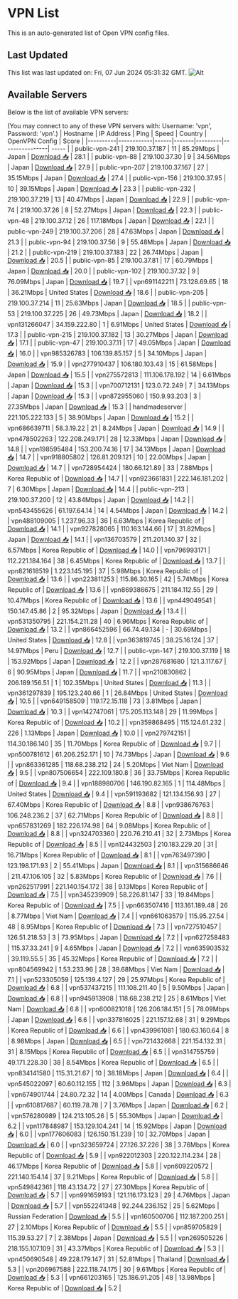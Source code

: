 # VPN List

This is an auto-generated list of Open VPN config files.

## Last Updated

This list was last updated on: Fri, 07 Jun 2024 05:31:32 GMT.
![Alt](https://repobeats.axiom.co/api/embed/186b98318ef1479477931607c1ad7d823f12451f.svg "Repobeats analytics image")

## Available Servers

Below is the list of available VPN servers:

(You may connect to any of these VPN servers with: Username: 'vpn', Password: 'vpn'.)
| Hostname | IP Address | Ping | Speed | Country | OpenVPN Config | Score |
|----------|------------|------|-------|---------|----------------| ----- |
| public-vpn-241 | 219.100.37.187 | 11 | 85.29Mbps | Japan | [Download 📥](./configs/server_0_JP.ovpn) | 28.1 |
| public-vpn-88 | 219.100.37.30 | 9 | 34.56Mbps | Japan | [Download 📥](./configs/server_1_JP.ovpn) | 27.9 |
| public-vpn-207 | 219.100.37.167 | 27 | 35.15Mbps | Japan | [Download 📥](./configs/server_2_JP.ovpn) | 27.4 |
| public-vpn-156 | 219.100.37.95 | 10 | 39.15Mbps | Japan | [Download 📥](./configs/server_3_JP.ovpn) | 23.3 |
| public-vpn-232 | 219.100.37.219 | 13 | 40.47Mbps | Japan | [Download 📥](./configs/server_4_JP.ovpn) | 22.9 |
| public-vpn-74 | 219.100.37.26 | 8 | 52.27Mbps | Japan | [Download 📥](./configs/server_5_JP.ovpn) | 22.3 |
| public-vpn-48 | 219.100.37.12 | 26 | 117.18Mbps | Japan | [Download 📥](./configs/server_6_JP.ovpn) | 22.1 |
| public-vpn-249 | 219.100.37.206 | 28 | 47.63Mbps | Japan | [Download 📥](./configs/server_7_JP.ovpn) | 21.3 |
| public-vpn-94 | 219.100.37.56 | 9 | 55.48Mbps | Japan | [Download 📥](./configs/server_8_JP.ovpn) | 21.2 |
| public-vpn-219 | 219.100.37.183 | 22 | 26.74Mbps | Japan | [Download 📥](./configs/server_9_JP.ovpn) | 20.5 |
| public-vpn-85 | 219.100.37.81 | 17 | 60.79Mbps | Japan | [Download 📥](./configs/server_10_JP.ovpn) | 20.0 |
| public-vpn-102 | 219.100.37.32 | 9 | 76.09Mbps | Japan | [Download 📥](./configs/server_11_JP.ovpn) | 19.7 |
| vpn691142211 | 73.128.69.65 | 18 | 36.21Mbps | United States | [Download 📥](./configs/server_12_US.ovpn) | 18.6 |
| public-vpn-205 | 219.100.37.214 | 11 | 25.63Mbps | Japan | [Download 📥](./configs/server_13_JP.ovpn) | 18.5 |
| public-vpn-53 | 219.100.37.225 | 26 | 49.73Mbps | Japan | [Download 📥](./configs/server_14_JP.ovpn) | 18.2 |
| vpn131266047 | 34.159.222.80 | 1 | 6.91Mbps | United States | [Download 📥](./configs/server_15_US.ovpn) | 17.3 |
| public-vpn-215 | 219.100.37.182 | 13 | 30.27Mbps | Japan | [Download 📥](./configs/server_16_JP.ovpn) | 17.1 |
| public-vpn-47 | 219.100.37.11 | 17 | 49.05Mbps | Japan | [Download 📥](./configs/server_17_JP.ovpn) | 16.0 |
| vpn985326783 | 106.139.85.157 | 5 | 34.10Mbps | Japan | [Download 📥](./configs/server_18_JP.ovpn) | 15.9 |
| vpn277910437 | 106.180.103.43 | 15 | 61.58Mbps | Japan | [Download 📥](./configs/server_19_JP.ovpn) | 15.5 |
| vpn275572813 | 111.106.178.192 | 14 | 6.61Mbps | Japan | [Download 📥](./configs/server_20_JP.ovpn) | 15.3 |
| vpn700712131 | 123.0.72.249 | 7 | 34.13Mbps | Japan | [Download 📥](./configs/server_21_JP.ovpn) | 15.3 |
| vpn872955060 | 150.9.93.203 | 3 | 27.35Mbps | Japan | [Download 📥](./configs/server_22_JP.ovpn) | 15.3 |
| handmadeserver | 221.105.222.133 | 5 | 38.90Mbps | Japan | [Download 📥](./configs/server_23_JP.ovpn) | 15.2 |
| vpn686639711 | 58.3.19.22 | 21 | 8.24Mbps | Japan | [Download 📥](./configs/server_24_JP.ovpn) | 14.9 |
| vpn478502263 | 122.208.249.171 | 28 | 12.33Mbps | Japan | [Download 📥](./configs/server_25_JP.ovpn) | 14.8 |
| vpn198595484 | 153.200.74.16 | 17 | 34.13Mbps | Japan | [Download 📥](./configs/server_26_JP.ovpn) | 14.7 |
| vpn918805802 | 126.81.209.121 | 10 | 22.00Mbps | Japan | [Download 📥](./configs/server_27_JP.ovpn) | 14.7 |
| vpn728954424 | 180.66.121.89 | 33 | 7.88Mbps | Korea Republic of | [Download 📥](./configs/server_28_KR.ovpn) | 14.7 |
| vpn923661831 | 222.146.181.202 | 7 | 6.30Mbps | Japan | [Download 📥](./configs/server_29_JP.ovpn) | 14.4 |
| public-vpn-213 | 219.100.37.200 | 12 | 43.84Mbps | Japan | [Download 📥](./configs/server_30_JP.ovpn) | 14.2 |
| vpn543455626 | 61.197.64.14 | 14 | 4.54Mbps | Japan | [Download 📥](./configs/server_31_JP.ovpn) | 14.2 |
| vpn488109005 | 1.237.96.33 | 36 | 6.63Mbps | Korea Republic of | [Download 📥](./configs/server_32_KR.ovpn) | 14.1 |
| vpn927828065 | 110.163.144.66 | 17 | 31.82Mbps | Japan | [Download 📥](./configs/server_33_JP.ovpn) | 14.1 |
| vpn136703579 | 211.201.140.37 | 32 | 6.57Mbps | Korea Republic of | [Download 📥](./configs/server_34_KR.ovpn) | 14.0 |
| vpn796993171 | 112.221.184.164 | 38 | 6.45Mbps | Korea Republic of | [Download 📥](./configs/server_35_KR.ovpn) | 13.7 |
| vpn821618519 | 1.223.145.195 | 37 | 5.98Mbps | Korea Republic of | [Download 📥](./configs/server_36_KR.ovpn) | 13.6 |
| vpn223811253 | 115.86.30.165 | 42 | 5.74Mbps | Korea Republic of | [Download 📥](./configs/server_37_KR.ovpn) | 13.6 |
| vpn869386675 | 211.184.112.55 | 29 | 10.47Mbps | Korea Republic of | [Download 📥](./configs/server_38_KR.ovpn) | 13.6 |
| vpn449049541 | 150.147.45.86 | 2 | 95.32Mbps | Japan | [Download 📥](./configs/server_39_JP.ovpn) | 13.4 |
| vpn531350795 | 221.154.211.28 | 40 | 6.96Mbps | Korea Republic of | [Download 📥](./configs/server_40_KR.ovpn) | 13.2 |
| vpn866452596 | 66.74.49.134 | - | 30.69Mbps | United States | [Download 📥](./configs/server_41_US.ovpn) | 12.8 |
| vpn363819745 | 38.25.16.124 | 37 | 14.97Mbps | Peru | [Download 📥](./configs/server_42_PE.ovpn) | 12.7 |
| public-vpn-147 | 219.100.37.119 | 18 | 153.92Mbps | Japan | [Download 📥](./configs/server_43_JP.ovpn) | 12.2 |
| vpn287681680 | 121.3.117.67 | 6 | 90.95Mbps | Japan | [Download 📥](./configs/server_44_JP.ovpn) | 11.7 |
| vpn210830862 | 206.189.156.51 | 1 | 102.35Mbps | United States | [Download 📥](./configs/server_45_US.ovpn) | 11.3 |
| vpn361297839 | 195.123.240.66 | 1 | 26.84Mbps | United States | [Download 📥](./configs/server_46_US.ovpn) | 10.5 |
| vpn649158509 | 119.172.15.118 | 73 | 3.81Mbps | Japan | [Download 📥](./configs/server_47_JP.ovpn) | 10.3 |
| vpn142747061 | 175.205.113.148 | 29 | 11.99Mbps | Korea Republic of | [Download 📥](./configs/server_48_KR.ovpn) | 10.2 |
| vpn359868495 | 115.124.61.232 | 226 | 1.13Mbps | Japan | [Download 📥](./configs/server_49_JP.ovpn) | 10.0 |
| vpn279742151 | 114.30.186.140 | 35 | 11.70Mbps | Korea Republic of | [Download 📥](./configs/server_50_KR.ovpn) | 9.7 |
| vpn500781612 | 61.206.252.171 | 10 | 74.73Mbps | Japan | [Download 📥](./configs/server_51_JP.ovpn) | 9.6 |
| vpn863361285 | 118.68.238.212 | 24 | 5.20Mbps | Viet Nam | [Download 📥](./configs/server_52_VN.ovpn) | 9.5 |
| vpn807506654 | 222.109.180.8 | 36 | 33.75Mbps | Korea Republic of | [Download 📥](./configs/server_53_KR.ovpn) | 9.4 |
| vpn188980706 | 146.190.82.165 | 1 | 114.48Mbps | United States | [Download 📥](./configs/server_54_US.ovpn) | 9.4 |
| vpn591193682 | 121.134.156.93 | 27 | 67.40Mbps | Korea Republic of | [Download 📥](./configs/server_55_KR.ovpn) | 8.8 |
| vpn938676763 | 106.248.236.2 | 37 | 62.71Mbps | Korea Republic of | [Download 📥](./configs/server_56_KR.ovpn) | 8.8 |
| vpn657831269 | 182.226.174.98 | 64 | 9.08Mbps | Korea Republic of | [Download 📥](./configs/server_57_KR.ovpn) | 8.8 |
| vpn324703360 | 220.76.210.41 | 32 | 2.73Mbps | Korea Republic of | [Download 📥](./configs/server_58_KR.ovpn) | 8.5 |
| vpn124432503 | 210.183.229.20 | 31 | 16.71Mbps | Korea Republic of | [Download 📥](./configs/server_59_KR.ovpn) | 8.1 |
| vpn763497390 | 123.198.171.93 | 2 | 55.41Mbps | Japan | [Download 📥](./configs/server_60_JP.ovpn) | 8.1 |
| vpn315686646 | 211.47.106.105 | 32 | 5.83Mbps | Korea Republic of | [Download 📥](./configs/server_61_KR.ovpn) | 7.6 |
| vpn262517991 | 221.140.154.172 | 38 | 9.13Mbps | Korea Republic of | [Download 📥](./configs/server_62_KR.ovpn) | 7.5 |
| vpn345239909 | 58.226.81.147 | 33 | 19.84Mbps | Korea Republic of | [Download 📥](./configs/server_63_KR.ovpn) | 7.5 |
| vpn663507416 | 113.161.189.48 | 26 | 8.77Mbps | Viet Nam | [Download 📥](./configs/server_64_VN.ovpn) | 7.4 |
| vpn661063579 | 115.95.27.54 | 48 | 8.95Mbps | Korea Republic of | [Download 📥](./configs/server_65_KR.ovpn) | 7.3 |
| vpn727510457 | 126.51.218.53 | 3 | 73.95Mbps | Japan | [Download 📥](./configs/server_66_JP.ovpn) | 7.2 |
| vpn627258483 | 115.37.33.241 | 9 | 4.65Mbps | Japan | [Download 📥](./configs/server_67_JP.ovpn) | 7.2 |
| vpn635903532 | 39.119.55.5 | 35 | 45.32Mbps | Korea Republic of | [Download 📥](./configs/server_68_KR.ovpn) | 7.2 |
| vpn804569942 | 1.53.233.96 | 28 | 39.68Mbps | Viet Nam | [Download 📥](./configs/server_69_VN.ovpn) | 7.1 |
| vpn523305059 | 125.139.4.127 | 29 | 25.97Mbps | Korea Republic of | [Download 📥](./configs/server_70_KR.ovpn) | 6.8 |
| vpn537437215 | 111.108.211.40 | 5 | 9.50Mbps | Japan | [Download 📥](./configs/server_71_JP.ovpn) | 6.8 |
| vpn945913908 | 118.68.238.212 | 25 | 8.61Mbps | Viet Nam | [Download 📥](./configs/server_72_VN.ovpn) | 6.8 |
| vpn600821018 | 126.206.184.151 | 5 | 78.09Mbps | Japan | [Download 📥](./configs/server_73_JP.ovpn) | 6.6 |
| vpn337816025 | 221.157.12.68 | 31 | 9.29Mbps | Korea Republic of | [Download 📥](./configs/server_74_KR.ovpn) | 6.6 |
| vpn439961081 | 180.63.160.64 | 8 | 8.98Mbps | Japan | [Download 📥](./configs/server_75_JP.ovpn) | 6.5 |
| vpn721432668 | 221.154.132.31 | 31 | 8.15Mbps | Korea Republic of | [Download 📥](./configs/server_76_KR.ovpn) | 6.5 |
| vpn314755759 | 49.171.228.30 | 38 | 8.54Mbps | Korea Republic of | [Download 📥](./configs/server_77_KR.ovpn) | 6.5 |
| vpn834141580 | 115.31.21.67 | 10 | 38.18Mbps | Japan | [Download 📥](./configs/server_78_JP.ovpn) | 6.4 |
| vpn545022097 | 60.60.112.155 | 112 | 3.96Mbps | Japan | [Download 📥](./configs/server_79_JP.ovpn) | 6.3 |
| vpn674901744 | 24.80.72.32 | 14 | 4.00Mbps | Canada | [Download 📥](./configs/server_80_CA.ovpn) | 6.3 |
| vpn610817687 | 60.119.78.78 | 7 | 3.76Mbps | Japan | [Download 📥](./configs/server_81_JP.ovpn) | 6.2 |
| vpn576280989 | 124.213.105.26 | 5 | 55.30Mbps | Japan | [Download 📥](./configs/server_82_JP.ovpn) | 6.2 |
| vpn117848987 | 153.129.104.241 | 14 | 15.92Mbps | Japan | [Download 📥](./configs/server_83_JP.ovpn) | 6.0 |
| vpn177606083 | 126.150.151.239 | 10 | 32.70Mbps | Japan | [Download 📥](./configs/server_84_JP.ovpn) | 6.0 |
| vpn323659724 | 27.126.37.226 | 38 | 3.76Mbps | Korea Republic of | [Download 📥](./configs/server_85_KR.ovpn) | 5.9 |
| vpn922012303 | 220.122.114.234 | 28 | 46.17Mbps | Korea Republic of | [Download 📥](./configs/server_86_KR.ovpn) | 5.8 |
| vpn609220572 | 221.140.154.14 | 37 | 9.21Mbps | Korea Republic of | [Download 📥](./configs/server_87_KR.ovpn) | 5.8 |
| vpn549842361 | 118.43.134.72 | 27 | 27.30Mbps | Korea Republic of | [Download 📥](./configs/server_88_KR.ovpn) | 5.7 |
| vpn991659193 | 121.116.173.123 | 29 | 4.76Mbps | Japan | [Download 📥](./configs/server_89_JP.ovpn) | 5.7 |
| vpn552241348 | 92.244.236.152 | 25 | 5.62Mbps | Russian Federation | [Download 📥](./configs/server_90_RU.ovpn) | 5.5 |
| vpn160500706 | 112.187.200.251 | 27 | 2.10Mbps | Korea Republic of | [Download 📥](./configs/server_91_KR.ovpn) | 5.5 |
| vpn859705829 | 115.39.53.27 | 7 | 2.38Mbps | Japan | [Download 📥](./configs/server_92_JP.ovpn) | 5.5 |
| vpn269505226 | 218.155.107.109 | 31 | 43.37Mbps | Korea Republic of | [Download 📥](./configs/server_93_KR.ovpn) | 5.3 |
| vpn450690548 | 49.228.179.147 | 31 | 52.81Mbps | Thailand | [Download 📥](./configs/server_94_TH.ovpn) | 5.3 |
| vpn206967588 | 222.118.74.175 | 30 | 9.61Mbps | Korea Republic of | [Download 📥](./configs/server_95_KR.ovpn) | 5.3 |
| vpn661203165 | 125.186.91.205 | 48 | 13.98Mbps | Korea Republic of | [Download 📥](./configs/server_96_KR.ovpn) | 5.2 |
